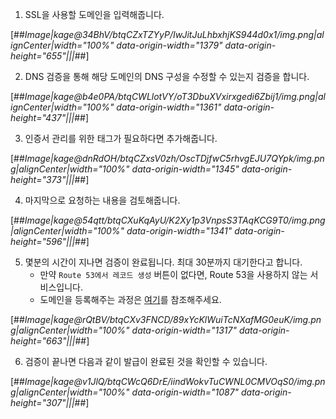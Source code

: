 1.  SSL을 사용할 도메인을 입력해줍니다.

[##_Image|kage@34BhV/btqCZxTZYyP/IwJitJuLhbxhjKS944d0x1/img.png|alignCenter|width="100%" data-origin-width="1379" data-origin-height="655"|||_##]

2.  DNS 검증을 통해 해당 도메인의 DNS 구성을 수정할 수 있는지 검증을 합니다.

[##_Image|kage@b4e0PA/btqCWLlotVY/oT3DbuXVxirxgedi6Zbij1/img.png|alignCenter|width="100%" data-origin-width="1361" data-origin-height="437"|||_##]

3.  인증서 관리를 위한 태그가 필요하다면 추가해줍니다.

[##_Image|kage@dnRdOH/btqCZxsV0zh/OscTDjfwC5rhvgEJU7QYpk/img.png|alignCenter|width="100%" data-origin-width="1345" data-origin-height="373"|||_##]

4.  마지막으로 요청하는 내용을 검토해줍니다.

[##_Image|kage@54qtt/btqCXuKqAyU/K2Xy1p3VnpsS3TAqKCG9T0/img.png|alignCenter|width="100%" data-origin-width="1341" data-origin-height="596"|||_##]

5.  몇분의 시간이 지나면 검증이 완료됩니다. 최대 30분까지 대기한다고 합니다.
    -   만약 `Route 53에서 레코드 생성` 버튼이 없다면, Route 53을 사용하지 않는 서비스입니다.
    -   도메인을 등록해주는 과정은 [여기](./Route-53%EC%97%90-%EB%8F%84%EB%A9%94%EC%9D%B8-%EB%93%B1%EB%A1%9D)를 참조해주세요.

[##_Image|kage@rQtBV/btqCXv3FNCD/89xYcKlWuiTcNXafMG0euK/img.png|alignCenter|width="100%" data-origin-width="1317" data-origin-height="663"|||_##]

6.  검증이 끝나면 다음과 같이 발급이 완료된 것을 확인할 수 있습니다.

[##_Image|kage@v1JlQ/btqCWcQ6DrE/iindWokvTuCWNL0CMVOqS0/img.png|alignCenter|width="100%" data-origin-width="1087" data-origin-height="307"|||_##]